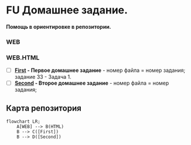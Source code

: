 # FU Домашнее задание.

#### Помощь в ориентировке в репозитории.

### **WEB**

### WEB.HTML

* [ ] **[First](/scr/WEB/HTML/First) - Первое домашнее задание** - номер файла = номер задания; задание 33 - Задача 1.
* [ ] **[Second](/scr/WEB/HTML/Second) - Второе домашнее задание** - номер файла = номер задания;

## Карта репозитория

```mermaid
flowchart LR;
    A[WEB] --> B(HTML)
    B --> C([First])
    B --> D([Second])
```
